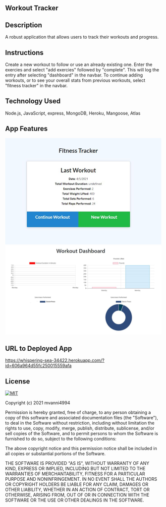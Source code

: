 ## Workout Tracker 

## Description
A robust application that allows users to track their workouts and progress.

## Instructions
Create a new workout to follow or use an already existing one.
Enter the exercies and select "add exercies" followed by "complete".
This will log the entry after selecting "dashboard" in the navbar.
To continue adding workouts, or to see your overall stats from previous workouts, select "fitness tracker" in the navbar.

## Technology Used
Node.js, JavaScript, express, MongoDB, Heroku, Mangoose, Atlas

## App Features

![image](assets/wtMain.JPG)
![image](assets/workoutTrackerExample.JPG)


## URL to Deployed App
https://whispering-sea-34422.herokuapp.com/?id=606a964d55fc250015559afa

## License
[![MIT](https://img.shields.io/badge/License-MIT-yellow.svg)](https://opensource.org/licenses/MIT)

Copyright (c) 2021 mvanni4994

Permission is hereby granted, free of charge, to any person obtaining a copy of this software and associated documentation files (the "Software"), to deal in the Software without restriction, including without limitation the rights to use, copy, modify, merge, publish, distribute, sublicense, and/or sell copies of the Software, and to permit persons to whom the Software is furnished to do so, subject to the following conditions:

The above copyright notice and this permission notice shall be included in all copies or substantial portions of the Software.

THE SOFTWARE IS PROVIDED "AS IS", WITHOUT WARRANTY OF ANY KIND, EXPRESS OR IMPLIED, INCLUDING BUT NOT LIMITED TO THE WARRANTIES OF MERCHANTABILITY, FITNESS FOR A PARTICULAR PURPOSE AND NONINFRINGEMENT. IN NO EVENT SHALL THE AUTHORS OR COPYRIGHT HOLDERS BE LIABLE FOR ANY CLAIM, DAMAGES OR OTHER LIABILITY, WHETHER IN AN ACTION OF CONTRACT, TORT OR OTHERWISE, ARISING FROM, OUT OF OR IN CONNECTION WITH THE SOFTWARE OR THE USE OR OTHER DEALINGS IN THE SOFTWARE.
